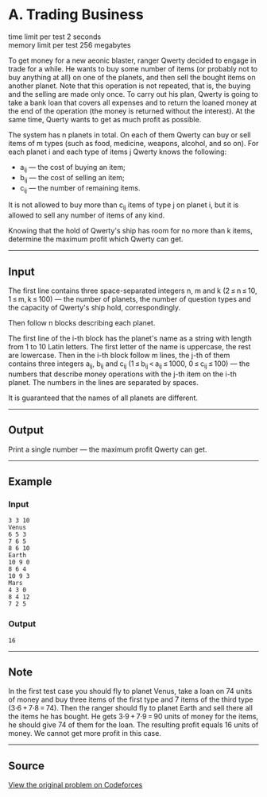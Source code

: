 # A. Trading Business

time limit per test 2 seconds  
memory limit per test 256 megabytes  

To get money for a new aeonic blaster, ranger Qwerty decided to engage in trade for a while. He wants to buy some number of items (or probably not to buy anything at all) on one of the planets, and then sell the bought items on another planet. Note that this operation is not repeated, that is, the buying and the selling are made only once. To carry out his plan, Qwerty is going to take a bank loan that covers all expenses and to return the loaned money at the end of the operation (the money is returned without the interest). At the same time, Querty wants to get as much profit as possible.

The system has n planets in total. On each of them Qwerty can buy or sell items of m types (such as food, medicine, weapons, alcohol, and so on). For each planet i and each type of items j Qwerty knows the following:

- a<sub>ij</sub> — the cost of buying an item;  
- b<sub>ij</sub> — the cost of selling an item;  
- c<sub>ij</sub> — the number of remaining items.  

It is not allowed to buy more than c<sub>ij</sub> items of type j on planet i, but it is allowed to sell any number of items of any kind.

Knowing that the hold of Qwerty's ship has room for no more than k items, determine the maximum profit which Qwerty can get.

---

## Input

The first line contains three space-separated integers n, m and k (2 ≤ n ≤ 10, 1 ≤ m, k ≤ 100) — the number of planets, the number of question types and the capacity of Qwerty's ship hold, correspondingly.

Then follow n blocks describing each planet.

The first line of the i-th block has the planet's name as a string with length from 1 to 10 Latin letters. The first letter of the name is uppercase, the rest are lowercase. Then in the i-th block follow m lines, the j-th of them contains three integers a<sub>ij</sub>, b<sub>ij</sub> and c<sub>ij</sub> (1 ≤ b<sub>ij</sub> < a<sub>ij</sub> ≤ 1000, 0 ≤ c<sub>ij</sub> ≤ 100) — the numbers that describe money operations with the j-th item on the i-th planet. The numbers in the lines are separated by spaces.

It is guaranteed that the names of all planets are different.

---

## Output

Print a single number — the maximum profit Qwerty can get.

---

## Example

### Input
```
3 3 10
Venus
6 5 3
7 6 5
8 6 10
Earth
10 9 0
8 6 4
10 9 3
Mars
4 3 0
8 4 12
7 2 5
```

### Output
```
16
```

---

## Note

In the first test case you should fly to planet Venus, take a loan on 74 units of money and buy three items of the first type and 7 items of the third type (3·6 + 7·8 = 74). Then the ranger should fly to planet Earth and sell there all the items he has bought. He gets 3·9 + 7·9 = 90 units of money for the items, he should give 74 of them for the loan. The resulting profit equals 16 units of money. We cannot get more profit in this case.

---

## Source

[View the original problem on Codeforces](https://codeforces.com/contest/176/problem/A)
